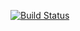 [![Build Status](https://travis-ci.com/krishnanaredla/mimic.svg?branch=master)](https://travis-ci.com/krishnanaredla/mimic)
